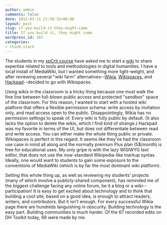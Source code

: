 ```yaml
---
author: admin
comments: false
date: 2012-03-11 21:58:33+00:00
layout: post
slug: if-you-build-it-they-might-come
title: If you build it, they might come.
wordpress_id: 167
categories:
- think.stack
---
```


The students in my [xpCrit course](http://metalab.harvard.edu/teaching/#xpCrit) have asked me to start a [wiki](http://dhtoolkit.wikispaces.com) to share expertise related to tools and methodologies in digital humanities. I have a local install of MediaWiki, but I wanted something more light-weight, and after reviewing several "wiki farm" alternatives--[Wikia](http://www.wikia.com/Wikia), [Wikispaces](http://www.wikispaces.com), and [Hackpad](https://hackpad.com/)--decided to go with Wikispaces.

<!-- more -->
Using wikis in the classroom is a tricky thing because one must walk the fine line between full-blown public access and protected "sandbox" space of the classroom. For this reason, I wanted to start with a hosted wiki platform that offers a flexible permission schema: write access by invitation only, and read access open to the public. Disappointingly, Wikia has no permission settings to speak of. Every wiki is fully public by default. (It also lacks the option to delete the wikis, which I find kind of strange.) Hackpad was my favorite in terms of the UI, but does not differentiate between read and write access. You can either make the whole thing public or private. Wikispaces is perfect in this regard. It seems like they've had the classroom use case in mind all along and the normally premium Plus plan (5$/month) is free for educational uses. My only gripe is with the lazy WISIWYG text editor, that does not use the now-standard Wikipedia-like markup syntax. Ideally, one would want to students to gain some exposure to the conventions of MediaWiki (which is by far the most dominant wiki platform).

Setting this whole thing up, as well as reviewing my students' projects (many of which involve a publicly-shared component), has reminded me of the biggest challenge facing any online forum, be it a blog or a wiki--participation! It is easy to get excited about technology and to think that building a cool site, based on a good idea, is enough to attract readers, writers, and contributors. But it isn't enough. For every successful Wikia page there are hundreds languishing in obscurity. Building technology is the easy part. Building communities is much harder. Of the 67 recorded edits on DH Toolkit today, 66 were made by me.


